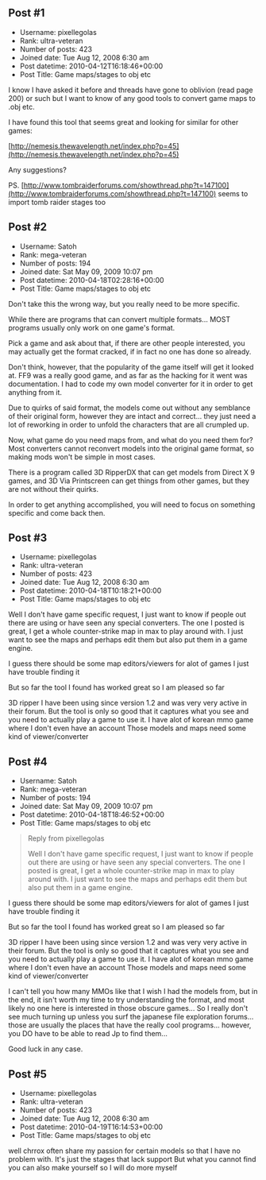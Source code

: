 ## Post #1
- Username: pixellegolas
- Rank: ultra-veteran
- Number of posts: 423
- Joined date: Tue Aug 12, 2008 6:30 am
- Post datetime: 2010-04-12T16:18:46+00:00
- Post Title: Game maps/stages to obj etc

I know I have asked it before and threads have gone to oblivion (read page 200) or such but I want to know of any good tools to convert game maps to .obj etc.

I have found this tool that seems great and looking for similar for other games:

[http://nemesis.thewavelength.net/index.php?p=45](http://nemesis.thewavelength.net/index.php?p=45)

Any suggestions?

PS. [http://www.tombraiderforums.com/showthread.php?t=147100](http://www.tombraiderforums.com/showthread.php?t=147100) seems to import tomb raider stages too
## Post #2
- Username: Satoh
- Rank: mega-veteran
- Number of posts: 194
- Joined date: Sat May 09, 2009 10:07 pm
- Post datetime: 2010-04-18T02:28:16+00:00
- Post Title: Game maps/stages to obj etc

Don't take this the wrong way, but you really need to be more specific.

While there are programs that can convert multiple formats... MOST programs usually only work on one game's format.

Pick a game and ask about that, if there are other people interested, you may actually get the format cracked, if in fact no one has done so already.

Don't think, however, that the popularity of the game itself will get it looked at. FF9 was a really good game, and as far as the hacking for it went was documentation. I had to code my own model converter for it in order to get anything from it.

Due to quirks of said format, the models come out without any semblance of their original form, however they are intact and correct... they just need a lot of reworking in order to unfold the characters that are all crumpled up.



Now, what game do you need maps from, and what do you need them for? Most converters cannot reconvert models into the original game format, so making mods won't be simple in most cases.

There is a program called 3D RipperDX that can get models from Direct X 9 games, and 3D Via Printscreen can get things from other games, but they are not without their quirks.

In order to get anything accomplished, you will need to focus on something specific and come back then.
## Post #3
- Username: pixellegolas
- Rank: ultra-veteran
- Number of posts: 423
- Joined date: Tue Aug 12, 2008 6:30 am
- Post datetime: 2010-04-18T10:18:21+00:00
- Post Title: Game maps/stages to obj etc

Well I don't have game specific request, I just want to know if people out there are using or have seen any special converters. The one I posted is great, I get a whole counter-strike map in max to play around with. I just want to see the maps and perhaps edit them but also put them in a game engine.

I guess there should be some map editors/viewers for alot of games I just have trouble finding it 

But so far the tool I found has worked great so I am pleased so far

3D ripper I have been using since version 1.2 and was very very active in their forum. But the tool is only so good that it captures what you see and you need to actually play a game to use it. I have alot of korean mmo game where I don't even have an account  Those models and maps need some kind of viewer/converter
## Post #4
- Username: Satoh
- Rank: mega-veteran
- Number of posts: 194
- Joined date: Sat May 09, 2009 10:07 pm
- Post datetime: 2010-04-18T18:46:52+00:00
- Post Title: Game maps/stages to obj etc

> Reply from pixellegolas
>
> Well I don't have game specific request, I just want to know if people out there are using or have seen any special converters. The one I posted is great, I get a whole counter-strike map in max to play around with. I just want to see the maps and perhaps edit them but also put them in a game engine.

I guess there should be some map editors/viewers for alot of games I just have trouble finding it 

But so far the tool I found has worked great so I am pleased so far

3D ripper I have been using since version 1.2 and was very very active in their forum. But the tool is only so good that it captures what you see and you need to actually play a game to use it. I have alot of korean mmo game where I don't even have an account  Those models and maps need some kind of viewer/converter

I can't tell you how many MMOs like that I wish I had the models from, but in the end, it isn't worth my time to try understanding the format, and most likely no one here is interested in those obscure games... So I really don't see much turning up unless you surf the japanese file exploration forums... those are usually the places that have the really cool programs... however, you DO have to be able to read Jp to find them...

Good luck in any case.
## Post #5
- Username: pixellegolas
- Rank: ultra-veteran
- Number of posts: 423
- Joined date: Tue Aug 12, 2008 6:30 am
- Post datetime: 2010-04-19T16:14:53+00:00
- Post Title: Game maps/stages to obj etc

well chrrox often share my passion for certain models so that I have no problem with. It's just the stages that lack support  But what you cannot find you can also make yourself so I will do more myself
